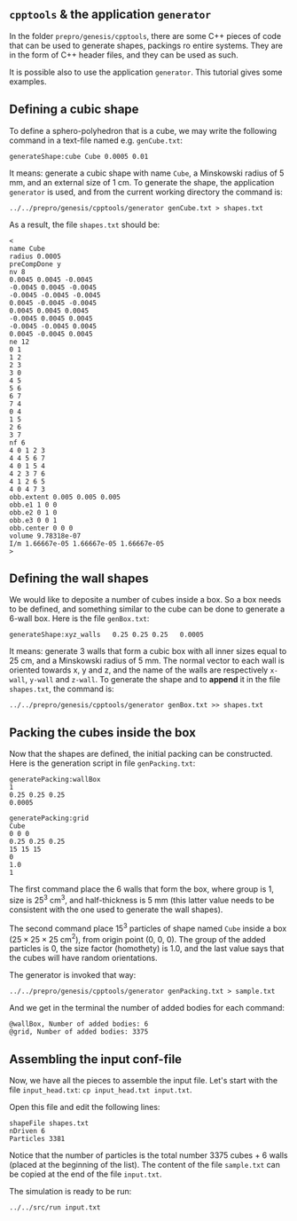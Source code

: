 ## `cpptools` & the application `generator`

In the folder `prepro/genesis/cpptools`, there are some C++ pieces of code that can be used to generate shapes, packings ro entire systems. They are in the form of C++ header files, and they can be used as such.

It is possible also to use the application `generator`. This tutorial gives some examples.

## Defining a cubic shape

To define a sphero-polyhedron that is a cube, we may write the following command in a text-file named e.g. `genCube.txt`:

```
generateShape:cube Cube 0.0005 0.01
```

It means: generate a cubic shape with name `Cube`, a Minskowski radius of 5 mm, and an external size of 1 cm. To generate the shape, the application `generator` is used, and from the current working directory the command is:

```
../../prepro/genesis/cpptools/generator genCube.txt > shapes.txt
```

As a result, the file `shapes.txt` should be:

```
<
name Cube
radius 0.0005
preCompDone y
nv 8
0.0045 0.0045 -0.0045
-0.0045 0.0045 -0.0045
-0.0045 -0.0045 -0.0045
0.0045 -0.0045 -0.0045
0.0045 0.0045 0.0045
-0.0045 0.0045 0.0045
-0.0045 -0.0045 0.0045
0.0045 -0.0045 0.0045
ne 12
0 1
1 2
2 3
3 0
4 5
5 6
6 7
7 4
0 4
1 5
2 6
3 7
nf 6
4 0 1 2 3
4 4 5 6 7
4 0 1 5 4
4 2 3 7 6
4 1 2 6 5
4 0 4 7 3
obb.extent 0.005 0.005 0.005
obb.e1 1 0 0
obb.e2 0 1 0
obb.e3 0 0 1
obb.center 0 0 0
volume 9.78318e-07
I/m 1.66667e-05 1.66667e-05 1.66667e-05
>
```

## Defining the wall shapes

We would like to deposite a number of cubes inside a box. So a box needs to be defined, and something similar to the cube can be done to generate a 6-wall box. Here is the file `genBox.txt`:

```
generateShape:xyz_walls   0.25 0.25 0.25   0.0005
``` 


It means: generate 3 walls that form a cubic box with all inner sizes equal to 25 cm, and a Minskowski radius of 5 mm. The normal vector to each wall is oriented towards x, y and z, and the name of the walls are respectively `x-wall`, `y-wall` and `z-wall`.  To generate the shape and to **append** it in the file `shapes.txt`, the command is:

```
../../prepro/genesis/cpptools/generator genBox.txt >> shapes.txt
```

## Packing the cubes inside the box

Now that the shapes are defined, the initial packing can be constructed. Here is the generation script in file `genPacking.txt`:

```
generatePacking:wallBox
1
0.25 0.25 0.25
0.0005

generatePacking:grid
Cube
0 0 0
0.25 0.25 0.25
15 15 15
0
1.0
1
```

The first command place the 6 walls that form the box, where group is 1, size is $25^3$ cm$^3$, and half-thickness is 5 mm (this latter value needs to be consistent with the one used to generate the wall shapes).

The second command place $15^3$ particles of shape named `Cube` inside a box ($25\times25\times25$ cm$^2$), from origin point (0, 0, 0). The group of the added particles is 0, the size factor (homothety) is 1.0, and the last value says that the cubes will have random orientations.

The generator is invoked that way:

```
../../prepro/genesis/cpptools/generator genPacking.txt > sample.txt
```

And we get in the terminal the number of added bodies for each command:

```
@wallBox, Number of added bodies: 6
@grid, Number of added bodies: 3375
```

## Assembling the input conf-file

Now, we have all the pieces to assemble the input file. Let's start with the file `input_head.txt`: `cp input_head.txt input.txt`.

Open this file and edit the following lines:

```
shapeFile shapes.txt
nDriven 6
Particles 3381
```

Notice that the number of particles is the total number 3375 cubes + 6 walls (placed at the beginning of the list).
The content of the file `sample.txt` can be copied at the end of the file `input.txt`.

The simulation is ready to be run:

```
../../src/run input.txt
```